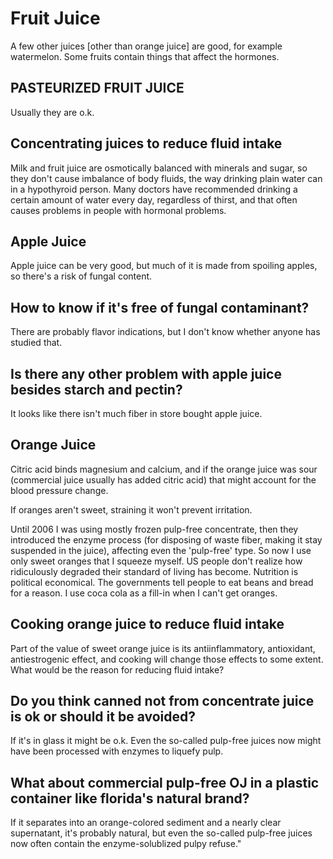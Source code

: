 # Fruit Juice

A few other juices [other than orange juice] are good, for example watermelon. Some fruits contain things that affect the hormones.

## PASTEURIZED FRUIT JUICE
Usually they are o.k. 

## Concentrating juices to reduce fluid intake
Milk and fruit juice are osmotically balanced with minerals and sugar, so they don't cause imbalance of body fluids, the way drinking plain water can in a hypothyroid person. Many doctors have recommended drinking a certain amount of water every day, regardless of thirst, and that often causes problems in people with hormonal problems.

## Apple Juice
Apple juice can be very good, but much of it is made from spoiling apples, so there's a risk of fungal content.

## How to know if it's free of fungal contaminant?
There are probably flavor indications, but I don't know whether anyone has studied that.

## Is there any other problem with apple juice besides starch and pectin?
It looks like there isn't much fiber in store bought apple juice.

## Orange Juice

Citric acid binds magnesium and calcium, and if the orange juice was sour (commercial juice usually has added citric acid) that might account for the blood pressure change.

If oranges aren't sweet, straining it won't prevent irritation.

Until 2006 I was using mostly frozen pulp-free concentrate, then they introduced the enzyme process (for disposing of waste fiber, making it stay suspended in the juice), affecting even the 'pulp-free' type. So now I use only sweet oranges that I squeeze myself. US people don't realize how ridiculously degraded their standard of living has become. Nutrition is political economical. The governments tell people to eat beans and bread for a reason. I use coca cola as a fill-in when I can't get oranges.

## Cooking orange juice to reduce fluid intake
Part of the value of sweet orange juice is its antiinflammatory, antioxidant, antiestrogenic effect, and cooking will change those effects to some extent. What would be the reason for reducing fluid intake?

## Do you think canned not from concentrate juice is ok or should it be avoided?
If it's in glass it might be o.k. Even the so-called pulp-free juices now might have been processed with enzymes to liquefy pulp.

## What about commercial pulp-free OJ in a plastic container like florida's natural brand?
If it separates into an orange-colored sediment and a nearly clear supernatant, it's probably natural, but even the so-called pulp-free juices now often contain the enzyme-solublized pulpy refuse."

